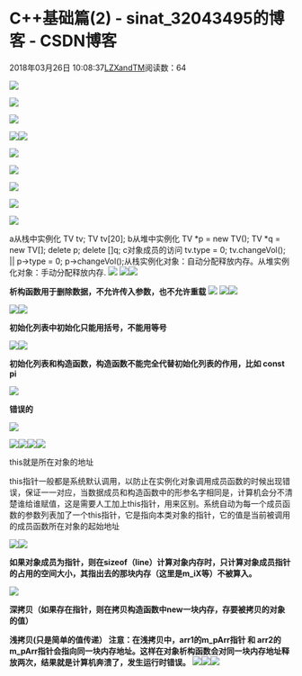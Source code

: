 # C++基础篇(2) - sinat_32043495的博客 - CSDN博客





2018年03月26日 10:08:37[LZXandTM](https://me.csdn.net/sinat_32043495)阅读数：64








![](https://img-blog.csdn.net/20180326100650170)




![](https://img-blog.csdn.net/20180326100955796)


![](https://img-blog.csdn.net/2018032610092097)

![](https://img-blog.csdn.net/20180326100930503)![](https://img-blog.csdn.net/20180326100748447)


![](https://img-blog.csdn.net/20180326100950897)





![](https://img-blog.csdn.net/20180326100721395)


![](https://img-blog.csdn.net/20180326100732942)


![](https://img-blog.csdn.net/2018032610074043)


![](https://img-blog.csdn.net/20180326100914989)



a从栈中实例化 TV tv; TV tv[20]; b从堆中实例化 TV *p = new TV(); TV *q = new TV[]; delete p; delete []q; c对象成员的访问 tv.type = 0; tv.changeVol(); || p->type = 0; p->changeVol();从栈实例化对象：自动分配释放内存。从堆实例化对象：手动分配释放内存.
![](https://img-blog.csdn.net/20180326100924961)
![](https://img-blog.csdn.net/20180326101007669)![](https://img-blog.csdn.net/20180326100936889)



**析构函数用于删除数据，不允许传入参数，也不允许重载**
![](https://img-blog.csdn.net/20180326100942215)
![](https://img-blog.csdn.net/20180326101027902)![](https://img-blog.csdn.net/20180326100946721)

![](https://img-blog.csdn.net/20180326101049764)![](https://img-blog.csdn.net/20180326101000890)



**初始化列表中初始化只能用括号，不能用等号**

![](https://img-blog.csdn.net/2018032610102431)![](https://img-blog.csdn.net/2018032610103689)



**初始化列表和构造函数，构造函数不能完全代替初始化列表的作用，比如 const pi**

![](https://img-blog.csdn.net/20180326101039980)

**错误的**

![](https://img-blog.csdn.net/20180326101045597)

![](https://img-blog.csdn.net/20180326104530115)![](https://img-blog.csdn.net/20180326104541963)![](https://img-blog.csdn.net/20180326104549563)![](https://img-blog.csdn.net/20180326104554652)



this就是所在对象的地址

this指针一般都是系统默认调用，以防止在实例化对象调用成员函数的时候出现错误，保证一一对应，当数据成员和构造函数中的形参名字相同是，计算机会分不清楚谁给谁赋值，这是需要人工加上this指针，用来区别。系统自动为每一个成员函数的参数列表加了一个this指针，它是指向本类对象的指针，它的值是当前被调用的成员函数所在对象的起始地址

![](https://img-blog.csdn.net/20180326104601212)![](https://img-blog.csdn.net/20180326104607288)



**如果对象成员为指针，则在sizeof（line）计算对象内存时，只计算对象成员指针的占用的空间大小，其指出去的那块内存（这里是m_iX等）不被算入。**

![](https://img-blog.csdn.net/2018032610461273)



**深拷贝（如果存在指针，则在拷贝构造函数中new一块内存，存要被拷贝的对象的值）**

**浅拷贝(只是简单的值传递） 注意：在浅拷贝中，arr1的m_pArr指针 和 arr2的m_pArr指针会指向同一块内存地址。这样在对象析构函数会对同一块内存地址释放两次，结果就是计算机奔溃了，发生运行时错误。**
![](https://img-blog.csdn.net/20180326104616799)![](https://img-blog.csdn.net/20180326104621822)![](https://img-blog.csdn.net/20180326104625961)


